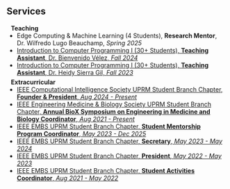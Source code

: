 ## Services

<h4 style="margin:0 10px 0;">Teaching</h4>

<ul style="margin:0 0 5px;">
  <li>
  <autocolor>Edge Computing & Machine Learning (4 Students), <strong>Research Mentor</strong>, Dr. Wilfredo Lugo Beauchamp, <em>Spring 2025</em></autocolor>
  </li>
  <li><a href="https://www.uprm.edu/cse/wp-content/uploads/sites/153/2020/03/CIIC-3015-Introduction-to-Computer-Programming-I.pdf">
  <autocolor>Introduction to Computer Programming I (30+ Students), <strong>Teaching Assistant</strong>, Dr. Bienvenido Vélez, <em>Fall 2024</em></autocolor>
  </a></li>
  <li><a href="https://www.uprm.edu/cse/wp-content/uploads/sites/153/2020/03/CIIC-3015-Introduction-to-Computer-Programming-I.pdf">
  <autocolor>Introduction to Computer Programming I (30+ Students), <strong>Teaching Assistant</strong>, Dr. Heidy Sierra Gil, <em>Fall 2023</em></autocolor>
  </a></li>
</ul>

<h4 style="margin:0 10px 0;">Extracurricular</h4>

<ul style="margin:0 0 20px;">
  <li><a href=""><autocolor>IEEE Computational Intelligence Society UPRM Student Branch Chapter, <strong>Founder & President</strong>, <em>Aug 2024 - Present</em></autocolor></a></li>
  <li><a href=""><autocolor>IEEE Engineering Medicine & Biology Society UPRM Student Branch Chapter, <strong>Annual BioX Symposium on Engineering in Medicine and Biology Coordinator</strong>, <em>Aug 2021 - Present</em></autocolor></a></li>
  <li><a href=""><autocolor>IEEE EMBS UPRM Student Branch Chapter, <strong>Student Mentorship Program Coordinator</strong>, <em>May 2023 - Dec 2025</em></autocolor></a></li>
  <li><a href=""><autocolor>IEEE EMBS UPRM Student Branch Chapter, <strong>Secretary</strong>, <em>May 2023 - May 2024</em></autocolor></a></li>
  <li><a href=""><autocolor>IEEE EMBS UPRM Student Branch Chapter, <strong>President</strong>, <em>May 2022 - May 2023</em></autocolor></a></li>
  <li><a href=""><autocolor>IEEE EMBS UPRM Student Branch Chapter, <strong>Student Activities Coordinator</strong>, <em>Aug 2021 - May 2022</em></autocolor></a></li>
</ul>